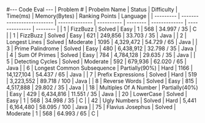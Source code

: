 #--- Code Eval ---
| Problem # | Probelm Name               | Status         | Difficulty | Time(ms) | Memory(Bytes) | Ranking Points | Language |
| --------- | -------------------------- | -------------- | ---------- | -------- | ------------- | -------------- | -------- |
| 1         | FizzBuzz                   | Solved         | Easy       | 1        | 568           | 34.997 / 35    | C        | 
| 1         | FizzBuzz                   | Solved         | Easy       | 621      | 249,856       | 33.703 / 35    | Java     | 
| 2         | Longest Lines              | Solved         | Moderate   | 1095     | 4,329,472     | 54.729 / 65    | Java     |
| 3         | Prime Palindrome           | Solved         | Easy       | 480      | 6,438,912     | 32.798 / 35    | Java     |
| 4         | Sum Of Primes              | Solved         | Easy       | 784      | 4,784,128     | 29.635 / 35    | Java     |
| 5         | Detecting Cycles           | Solved         | Moderate   | 592      | 679,936       | 62.020 / 65    | Java     |
| 6         | Longest Common Subsequence | Partially(90%) | Hard       | 1166     | 14,127,104    | 54.437 / 65    | Java     |
| 7         | Prefix Expressions         | Solved         | Hard       | 519      | 3,223,552     | 89.718 / 100   | Java     |
| 8         | Reverse Words              | Solved         | Easy       | 815      | 4,517,888     | 29.802 / 35    | Java     |
| 18        | Multiples Of A Number      | Partially(40%) | Easy       | 429      | 6,434,816     | 11.551 / 35    | Java     |
| 20        | LowerCase                  | Solved         | Easy       | 1        | 568           | 34.998 / 35    | C        |
| 42        | Ugly Numbers               | Solved         | Hard       | 5,441    | 6,164,480     | 58.095 / 100   | Java     |
| 75        | Flavius Josephus           | Solved         | Moderate   | 1        | 568           | 64.993 / 65    | C        |
